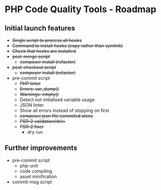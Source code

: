 # PHP Code Quality Tools - Roadmap

## Initial launch features

* <del>Single script to process all hooks</del>
* <del>Command to install hooks (copy rather than symlink)</del>
* <del>Check that hooks are installed</del>
* <del>post-merge script</del>
  * <del>composer install (refactor)</del>
* <del>post-checkout script</del>
  * <del>composer install (refactor)</del>
* pre-commit script
    * <del>PHP linter</del>
    * <del>Errors: var_dump()</del>
    * <del>Warnings: empty()</del>
    * Detect not initialised variable usage
    * JSON linter
    * Show all errors instead of stopping on first
  * <del>composer.json file commited alone</del>
  * <del>PSR-2 validation/del>
  * <del>PSR-2 fixer</del>
    * dry run

## Further improvements

* pre-commit script
  * php-unit
  * code compiling
  * asset minification
* commit-msg script
